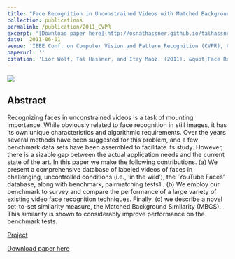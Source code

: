 ```yaml
---
title: "Face Recognition in Unconstrained Videos with Matched Background Similarity"
collection: publications
permalink: /publication/2011_CVPR
excerpt: '[Download paper here](http://osnathassner.github.io/talhassner/files/ytfaces_2011.pdf)'
date:  2011-06-01
venue: 'IEEE Conf. on Computer Vision and Pattern Recognition (CVPR), Colorado Springs'
paperurl: ''
citation: 'Lior Wolf, Tal Hassner, and Itay Maoz. (2011). &quot;Face Recognition in Unconstrained Videos with Matched Background Similarity.&quot; <i>IEEE Conf. on Computer Vision and Pattern Recognition (CVPR), Colorado Springs</i>.'
---
```


<img src = 'http://osnathassner.github.io/talhassner/images/Face Recognition in Unconstrained Videos - Icon.jpg'>

Abstract
------
Recognizing faces in unconstrained videos is a task of mounting importance. While obviously related to face recognition in still images, it has its own unique characteristics and algorithmic requirements. Over the years several methods have been suggested for this problem, and a few benchmark data sets have been assembled to facilitate its study. However, there is a sizable gap between the actual application needs and the current state of the art. In this paper we make the following contributions. (a) We present a comprehensive database of labeled videos of faces in challenging, uncontrolled conditions (i.e., ‘in the wild’), the ‘YouTube Faces’ database, along with benchmark, pairmatching tests1 . (b) We employ our benchmark to survey and compare the performance of a large variety of existing video face recognition techniques. Finally, (c) we describe a novel set-to-set similarity measure, the Matched Background Similarity (MBGS). This similarity is shown to considerably improve performance on the benchmark tests.


[Project](http://www.cs.tau.ac.il/~wolf/ytfaces/)

[Download paper here](http://osnathassner.github.io/talhassner/files/ytfaces_2011.pdf)
